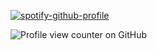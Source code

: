 [![spotify-github-profile](https://spotify-github-profile.kittinanx.com/api/view?uid=31g57xljnisrkckk7rw2yaqmswva&cover_image=true&theme=novatorem&show_offline=false&background_color=121212&interchange=false&bar_color=efca5a&bar_color_cover=false)](https://github.com/kittinan/spotify-github-profile)

![Profile view counter on GitHub](https://komarev.com/ghpvc/?username=slenderverse)
